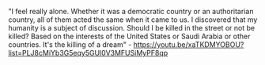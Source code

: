 "I feel really alone. Whether it was a democratic country or an authoritarian country, all of them acted the same when it came to us. I discovered that my humanity is a subject of discussion. Should I be killed in the street or not be killed? Based on the interests of the United States or Saudi Arabia or other countries. It's the killing of a dream" - https://youtu.be/xaTKDMYOBOU?list=PLJ8cMiYb3G5eqy5GUl0V3MFUSiMyPF8qp

